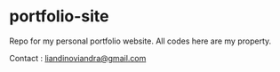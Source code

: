 # portfolio-site
Repo for my personal portfolio website.
All codes here are my property.

Contact : liandinoviandra@gmail.com
